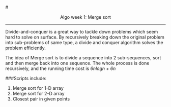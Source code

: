 #<center>Algo week 1: Merge sort</center>
***
Divide-and-conquer is a great way to tackle down problems which seem hard to solve on surface. By recursively breaking down the original problem into sub-problems of same type, a divide and conquer algorithm solves the problem efficiently.  

The idea of Merge sort is to divide a sequence into 2 sub-sequences, sort and then merge back into one sequence. The whole process is done recursively, and the running time cost is <em>6nlogn + 6n</em>


###Scripts include:

1. Merge sort for 1-D array
2. Merge sort for 2-D array
3. Closest pair in given points
